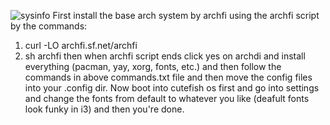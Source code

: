 ![sysinfo](https://user-images.githubusercontent.com/87923259/156880365-7210f6f6-a02e-41f0-9e1c-b0f1192d6760.jpg)
First install the base arch system by archfi using the archfi script by the commands:
1. curl -LO archfi.sf.net/archfi
2. sh archfi
then when archfi script ends click yes on archdi and install everything (pacman, yay, xorg, fonts, etc.) and then follow the commands in above commands.txt file
and then move the config files into your .config dir.
Now boot into cutefish os first and go into settings and change the fonts from default to whatever you like (deafult fonts look funky in i3) and then you're done. 
